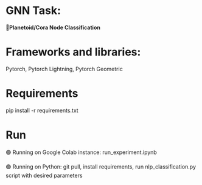 # GNN Task:

🎯**Planetoid/Cora Node Classification** 

# Frameworks and libraries:
Pytorch, Pytorch Lightning, Pytorch Geometric

# Requirements
pip install -r requirements.txt

# Run 
  🟢 Running on Google Colab instance: run_experiment.ipynb 
  
  🟢 Running on Python: git pull, install requirements, run nlp_classification.py script with desired parameters
